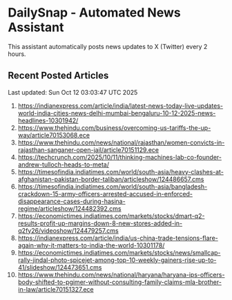 # DailySnap - Automated News Assistant

This assistant automatically posts news updates to X (Twitter) every 2 hours.

## Recent Posted Articles

Last updated: Sun Oct 12 03:03:47 UTC 2025

1. https://indianexpress.com/article/india/latest-news-today-live-updates-world-india-cities-news-delhi-mumbai-bengaluru-10-12-2025-news-headlines-10301942/
2. https://www.thehindu.com/business/overcoming-us-tariffs-the-up-way/article70153068.ece
3. https://www.thehindu.com/news/national/rajasthan/women-convicts-in-rajasthan-sanganer-open-jail/article70151129.ece
4. https://techcrunch.com/2025/10/11/thinking-machines-lab-co-founder-andrew-tulloch-heads-to-meta/
5. https://timesofindia.indiatimes.com/world/south-asia/heavy-clashes-at-afghanistan-pakistan-border-taliban/articleshow/124486657.cms
6. https://timesofindia.indiatimes.com/world/south-asia/bangladesh-crackdown-15-army-officers-arrested-accused-in-enforced-disappearance-cases-during-hasina-regime/articleshow/124482392.cms
7. https://economictimes.indiatimes.com/markets/stocks/dmart-q2-results-profit-up-margins-down-8-new-stores-added-in-q2fy26/videoshow/124479257.cms
8. https://indianexpress.com/article/india/us-china-trade-tensions-flare-again-why-it-matters-to-india-the-world-10301178/
9. https://economictimes.indiatimes.com/markets/stocks/news/smallcap-rally-jindal-photo-spicejet-among-top-10-weekly-gainers-rise-up-to-41/slideshow/124473651.cms
10. https://www.thehindu.com/news/national/haryana/haryana-ips-officers-body-shifted-to-pgimer-without-consulting-family-claims-mla-brother-in-law/article70151327.ece
